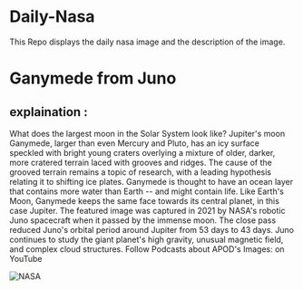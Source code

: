 # Daily-Nasa

This Repo displays the daily nasa image and the description of the image.

<!--NASA-->
# Ganymede from Juno
## explaination :

What does the largest moon in the Solar System look like?  Jupiter's moon Ganymede, larger than even Mercury and Pluto, has an icy surface speckled with bright young craters overlying a mixture of older, darker, more cratered terrain laced with grooves and ridges.  The cause of the grooved terrain remains a topic of research, with a leading hypothesis relating it to shifting ice plates.  Ganymede is thought to have an ocean layer that contains more water than Earth -- and might contain life.  Like Earth's Moon, Ganymede keeps the same face towards its central planet, in this case Jupiter.  The featured image was captured in 2021 by NASA's robotic Juno spacecraft when it passed by the immense moon.  The close pass reduced Juno's orbital period around Jupiter from 53 days to 43 days.  Juno continues to study the giant planet's high gravity, unusual magnetic field, and complex cloud structures.    Follow Podcasts about APOD's Images: on YouTube

![NASA](https://apod.nasa.gov/apod/image/2311/Ganymede2_JunoGill_960.jpg)
<!--/NASA-->